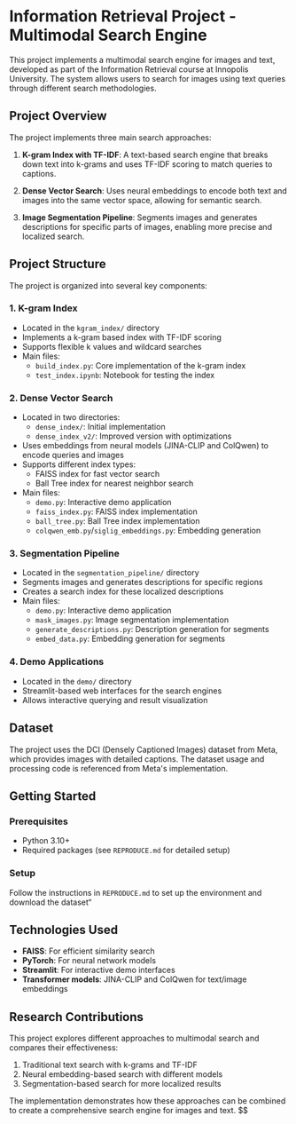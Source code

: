 # Information Retrieval Project - Multimodal Search Engine

This project implements a multimodal search engine for images and text, developed as part of the Information Retrieval course at Innopolis University. The system allows users to search for images using text queries through different search methodologies.

## Project Overview

The project implements three main search approaches:

1. **K-gram Index with TF-IDF**: A text-based search engine that breaks down text into k-grams and uses TF-IDF scoring to match queries to captions.

2. **Dense Vector Search**: Uses neural embeddings to encode both text and images into the same vector space, allowing for semantic search.

3. **Image Segmentation Pipeline**: Segments images and generates descriptions for specific parts of images, enabling more precise and localized search.

## Project Structure

The project is organized into several key components:

### 1. K-gram Index
- Located in the `kgram_index/` directory
- Implements a k-gram based index with TF-IDF scoring
- Supports flexible k values and wildcard searches
- Main files:
  - `build_index.py`: Core implementation of the k-gram index
  - `test_index.ipynb`: Notebook for testing the index

### 2. Dense Vector Search
- Located in two directories:
  - `dense_index/`: Initial implementation
  - `dense_index_v2/`: Improved version with optimizations
- Uses embeddings from neural models (JINA-CLIP and ColQwen) to encode queries and images
- Supports different index types:
  - FAISS index for fast vector search
  - Ball Tree index for nearest neighbor search
- Main files:
  - `demo.py`: Interactive demo application
  - `faiss_index.py`: FAISS index implementation
  - `ball_tree.py`: Ball Tree index implementation
  - `colqwen_emb.py`/`siglig_embeddings.py`: Embedding generation

### 3. Segmentation Pipeline
- Located in the `segmentation_pipeline/` directory
- Segments images and generates descriptions for specific regions
- Creates a search index for these localized descriptions
- Main files:
  - `demo.py`: Interactive demo application
  - `mask_images.py`: Image segmentation implementation
  - `generate_descriptions.py`: Description generation for segments
  - `embed_data.py`: Embedding generation for segments

### 4. Demo Applications
- Located in the `demo/` directory
- Streamlit-based web interfaces for the search engines
- Allows interactive querying and result visualization

## Dataset

The project uses the DCI (Densely Captioned Images) dataset from Meta, which provides images with detailed captions. The dataset usage and processing code is referenced from Meta's implementation.

## Getting Started

### Prerequisites
- Python 3.10+
- Required packages (see `REPRODUCE.md` for detailed setup)

### Setup
Follow the instructions in `REPRODUCE.md` to set up the environment and download the dataset“

## Technologies Used

- **FAISS**: For efficient similarity search
- **PyTorch**: For neural network models
- **Streamlit**: For interactive demo interfaces
- **Transformer models**: JINA-CLIP and ColQwen for text/image embeddings

## Research Contributions

This project explores different approaches to multimodal search and compares their effectiveness:

1. Traditional text search with k-grams and TF-IDF
2. Neural embedding-based search with different models
3. Segmentation-based search for more localized results

The implementation demonstrates how these approaches can be combined to create a comprehensive search engine for images and text.
$$